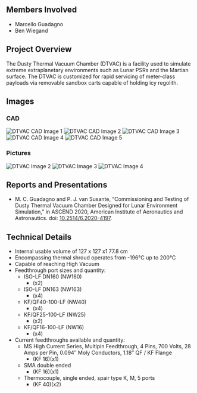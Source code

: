 ## Members Involved
* Marcello Guadagno
* Ben Wiegand

## Project Overview
The Dusty Thermal Vacuum Chamber (DTVAC) is a facility used to simulate extreme extraplanetary environments such as Lunar PSRs and the Martian surface. The DTVAC is customized for rapid servicing of meter-class payloads via removable sandbox carts capable of holding icy regolith.

## Images
### CAD
![DTVAC CAD Image 1](/facilities/dtvac/dtvac1.png)
![DTVAC CAD Image 2](/facilities/dtvac/dtvac2.png)
![DTVAC CAD Image 3](/facilities/dtvac/dtvac3.png)
![DTVAC CAD Image 4](/facilities/dtvac/dtvac4.png)
![DTVAC CAD Image 5](/facilities/dtvac/dtvac5.png)
### Pictures
![DTVAC Image 2](/facilities/dtvac/dtvac-real2.jpg)
![DTVAC Image 3](/facilities/dtvac/dtvac-real3.jpg)
![DTVAC Image 4](/facilities/dtvac/dtvac-real4.jpg)

## Reports and Presentations
* M. C. Guadagno and P. J. van Susante, “Commissioning and Testing of Dusty Thermal Vacuum Chamber Designed for Lunar Environment Simulation,” in ASCEND 2020, American Institute of Aeronautics and Astronautics. doi: [10.2514/6.2020-4197](https://arc.aiaa.org/doi/10.2514/6.2020-4197).

## Technical Details
* Internal usable volume of 127 x 127 x1 77.8 cm
* Encompassing thermal shroud operates from -196°C up to 200°C
* Capable of reaching High Vacuum
* Feedthrough port sizes and quantity:
  * ISO-LF DN160 (NW160)
    * (x2)
  * ISO-LF DN163 (NW163)
    * (x4)
  * KF/QF40-100-LF (NW40)
    * (x4)
  * KF/QF25-100-LF (NW25)
    * (x2)
  * KF/QF16-100-LF (NW16)
    * (x4)
* Current feedthroughs available and quantity:
  * MS High Current Series, Multipin Feedthrough, 4 Pins, 700 Volts, 28 Amps per Pin, 0.094″ Moly Conductors, 1.18″ QF / KF Flange  
    * (KF 16)(x1)
  * SMA double ended
    * (KF 16)(x1)
  * Thermocouple, single ended, spair type K, M, 5 ports
    * (KF 40)(x2)